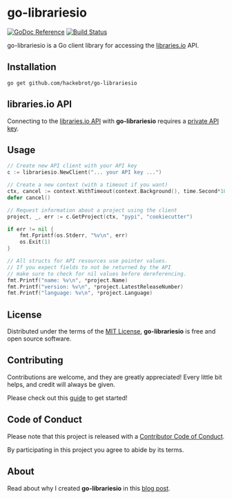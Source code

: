 # go-librariesio

[![GoDoc Reference][godoc_badge]][godoc]
[![Build Status][travis_badge]][travis]

go-librariesio is a Go client library for accessing the
[libraries.io][libraries.io] API.


## Installation

``go get github.com/hackebrot/go-librariesio``


## libraries.io API

Connecting to the [libraries.io API][api] with **go-librariesio** requires
a [private API key][api_key].

## Usage

```go
// Create new API client with your API key
c := librariesio.NewClient("... your API key ...")

// Create a new context (with a timeout if you want)
ctx, cancel := context.WithTimeout(context.Background(), time.Second*10)
defer cancel()

// Request information about a project using the client
project, _, err := c.GetProject(ctx, "pypi", "cookiecutter")

if err != nil {
    fmt.Fprintf(os.Stderr, "%v\n", err)
    os.Exit(1)
}

// All structs for API resources use pointer values.
// If you expect fields to not be returned by the API
// make sure to check for nil values before dereferencing.
fmt.Printf("name: %v\n", *project.Name)
fmt.Printf("version: %v\n", *project.LatestReleaseNumber)
fmt.Printf("language: %v\n", *project.Language)
```

## License

Distributed under the terms of the [MIT License][MIT], **go-librariesio** is
free and open source software.


## Contributing

Contributions are welcome, and they are greatly appreciated! Every
little bit helps, and credit will always be given.

Please check out this [guide][contributing] to get started!


## Code of Conduct

Please note that this project is released with a
[Contributor Code of Conduct][Code of Conduct].

By participating in this project you agree to abide by its terms.


## About

Read about why I created **go-librariesio** in this [blog post][blog].


[api_key]: https://libraries.io/account
[api]: https://libraries.io/api
[blog]: https://raphael.codes/blog/announcing-go-librariesio/
[Code of Conduct]: CODE_OF_CONDUCT.md
[contributing]: CONTRIBUTING.md
[godoc_badge]: https://img.shields.io/badge/go-documentation-blue.svg?style=flat
[godoc]: https://godoc.org/github.com/hackebrot/go-librariesio/librariesio (See GoDoc Reference)
[libraries.io]: https://libraries.io/
[MIT]: LICENSE
[travis_badge]: https://img.shields.io/travis/hackebrot/go-librariesio.svg?style=flat
[travis]: https://travis-ci.org/hackebrot/go-librariesio (See Build Status on Travis CI)

